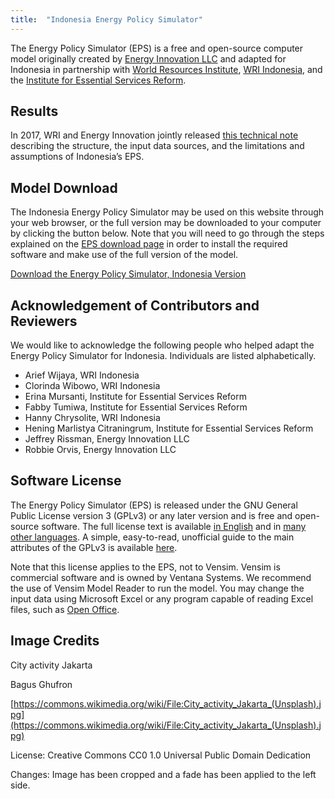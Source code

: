```yaml
---
title:  "Indonesia Energy Policy Simulator"
---
```


The Energy Policy Simulator (EPS) is a free and open-source computer model originally created by [Energy Innovation LLC](https://energyinnovation.org/) and adapted for Indonesia in partnership with [World Resources Institute](http://www.wri.org/), [WRI Indonesia](http://www.wri-indonesia.org/), and the [Institute for Essential Services Reform](http://iesr.or.id/).

## Results

In 2017, WRI and Energy Innovation jointly released [this technical note](http://www.wri.org/publication/indonesia-eps-tech-note) describing the structure, the input data sources, and the limitations and assumptions of Indonesia’s EPS.

## Model Download

The Indonesia Energy Policy Simulator may be used on this website through your web browser, or the full version may be downloaded to your computer by clicking the button below.  Note that you will need to go through the steps explained on the [EPS download page](download) in order to install the required software and make use of the full version of the model.

<p><a href="https://github.com/Energy-Innovation/eps-indonesia/archive/1.2.3.3.zip" class="btn">Download the Energy Policy Simulator, Indonesia Version</a></p>

## Acknowledgement of Contributors and Reviewers
We would like to acknowledge the following people who helped adapt the Energy Policy Simulator for Indonesia.  Individuals are listed alphabetically.

* Arief Wijaya, WRI Indonesia
* Clorinda Wibowo, WRI Indonesia
* Erina Mursanti, Institute for Essential Services Reform
* Fabby Tumiwa, Institute for Essential Services Reform
* Hanny Chrysolite, WRI Indonesia
* Hening Marlistya Citraningrum, Institute for Essential Services Reform
* Jeffrey Rissman, Energy Innovation LLC
* Robbie Orvis, Energy Innovation LLC

## Software License

The Energy Policy Simulator (EPS) is released under the GNU General Public License version 3 (GPLv3) or any later version and is free and open-source software.  The full license text is available [in English](http://www.gnu.org/licenses/gpl-3.0.en.html) and in [many other languages](http://www.gnu.org/licenses/translations.html).  A simple, easy-to-read, unofficial guide to the main attributes of the GPLv3 is available <a href="https://tldrlegal.com/license/gnu-general-public-license-v3-(gpl-3)">here</a>.

Note that this license applies to the EPS, not to Vensim.  Vensim is commercial software and is owned by Ventana Systems.  We recommend the use of Vensim Model Reader to run the model.  You may change the input data using Microsoft Excel or any program capable of reading Excel files, such as [Open Office](https://www.openoffice.org/).

## Image Credits

City activity Jakarta

Bagus Ghufron

[https://commons.wikimedia.org/wiki/File:City_activity_Jakarta_(Unsplash).jpg](https://commons.wikimedia.org/wiki/File:City_activity_Jakarta_(Unsplash).jpg)

License: Creative Commons CC0 1.0 Universal Public Domain Dedication

Changes: Image has been cropped and a fade has been applied to the left side.

